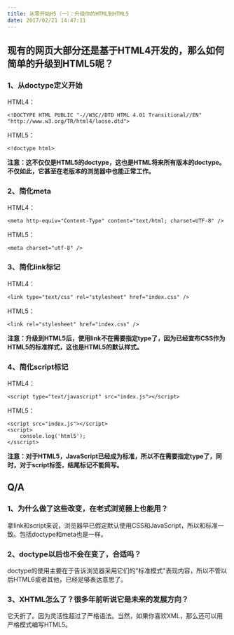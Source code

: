 ```yaml
---
title: 从零开始H5（一）：升级你的HTML到HTML5
date: 2017/02/21 14:47:11
---
```


## 现有的网页大部分还是基于HTML4开发的，那么如何简单的升级到HTML5呢？

### 1、从doctype定义开始

HTML4：
	
	<!DOCTYPE HTML PUBLIC "-//W3C//DTD HTML 4.01 Transitional//EN" 
	"http://www.w3.org/TR/html4/loose.dtd">

HTML5：

	<!doctype html>

**注意：这不仅仅是HTML5的doctype，这也是HTML将来所有版本的doctype。不仅如此，它甚至在老版本的浏览器中也能正常工作。**

### 2、简化meta

HTML4：

	<meta http-equiv="Content-Type" content="text/html; charset=UTF-8" />

HTML5：

	<meta charset="utf-8" />

### 3、简化link标记

HTML4：

	<link type="text/css" rel="stylesheet" href="index.css" />

HTML5：

	<link rel="stylesheet" href="index.css" />

**注意：升级到HTML5后，使用link不在需要指定type了，因为已经宣布CSS作为HTML5的标准样式，这也是HTML5的默认样式。**


### 4、简化script标记

HTML4：

	<script type="text/javascript" src="index.js"></script>

HTML5：

	<script src="index.js"></script>
	<script>
		console.log('html5');
	</sscript>

**注意：对于HTML5，JavaScript已经成为标准，所以不在需要指定type了，同时，对于script标签，结尾标记不能简写。**

## Q/A

### 1、为什么做了这些改变，在老式浏览器上也能用？

拿link和script来说，浏览器早已假定默认使用CSS和JavaScript，所以和标准一致。包括doctype和meta也是一样。

### 2、doctype以后也不会在变了，合适吗？

doctype的使用主要在于告诉浏览器采用它们的"标准模式"表现内容，所以不管以后HTML6或者其他，<!doctype html>已经足够表达意思了。

### 3、XHTML怎么了？很多年前听说它是未来的发展方向？

它夭折了。因为灵活性超过了严格语法。当然，如果你喜欢XML，那么还可以用严格模式编写HTML5。


